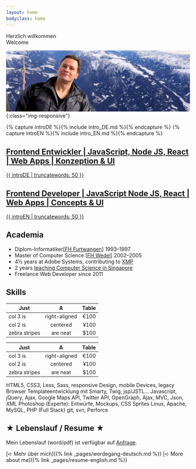```yaml
---
layout: home
bodyclass: home
---
```


<div class='multi-col'>
    <div class='col h1 center zbounce1'>Herzlich willkommen</div>
    <div class='col h1 center zdrop1'>Welcome</div>
</div>

![Frank Nocke](img/frank-nocke/frank-nocke-portrait-ballon.jpg){:class="img-responsive"}

{% capture introDE %}{% include intro_DE.md %}{% endcapture %}
{% capture introEN %}{% include intro_EN.md %}{% endcapture %}

<section class='multi-col bilingual'>
    <a lang='de' href='{% link _pages/werdegang-deutsch.md %}' class='col plain'>
        <h1 class='h2'>Frontend Entwickler | JavaScript, Node JS, React | Web Apps | Konzeption & UI</h1>
        <span markdown='1'>
            {{ introDE | truncatewords: 50 }}
        </span>
    </a>
    <a lang='de' href='{% link _pages/resume-english.md %}' class='col plain'>
        <h2>Frontend Developer | JavaScript Node JS, React | Web Apps | Concepts & UI</h2>
        <span markdown='1'>
            {{ introEN | truncatewords: 50 }}
        </span>
    </a>

</section>


## Academia

* Diplom-Informatiker[[FH Furtwangen](https://www.hs-furtwangen.de/studierende/fakultaeten/digitale-medien/medieninformatik-bsc.html)] 1993–1997
* Master of Computer Science [[FH Wedel](http://www.fh-wedel.de/)] 2002–2005
* 4½ years at Adobe Systems, contributing to [XMP](http://www.adobe.com/products/xmp.html)
* 2 years [teaching Computer Science in Singapore](http://www.np.edu.sg/ict/Pages/default.aspx)
* Freelance Web Developer since 2011

## Skills

| Just          | A             | Table |
| ------------- |:-------------:| -----:|
| col 3 is      | right-aligned | €100  |
| col 2 is      | centered      | ¥100  |
| zebra stripes | are neat      | $100  |

| Just          | A             | Table |
| ------------- |:-------------:| -----:|
| col 3 is      | right-aligned | €100  |
| col 2 is      | centered      | ¥100  |
| zebra stripes | are neat      | $100  |


HTML5, CSS3, Less, Sass,
responsive Design, mobile Devices, legacy Browser
Templateentwicklung mit Smarty, Twig, jsp/JSTL…
Javascript, jQuery, Ajax, Google Maps API, Twitter API, OpenGraph, Ajax, MVC, Json, XML
Photoshop (Experte): Entwürfe, Mockups, CSS Sprites
Linux, Apache, MySQL, PHP (Full Stack)
git, svn, Perforce


## ★ Lebenslauf \/ Resume ★

Mein Lebenslauf (word/pdf) ist verfügbar auf <a href='/kontakt/'>Anfrage</a>.

[➪ Mehr über mich]({% link _pages/werdegang-deutsch.md %})
[➪ More about me]({% link _pages/resume-english.md %})
